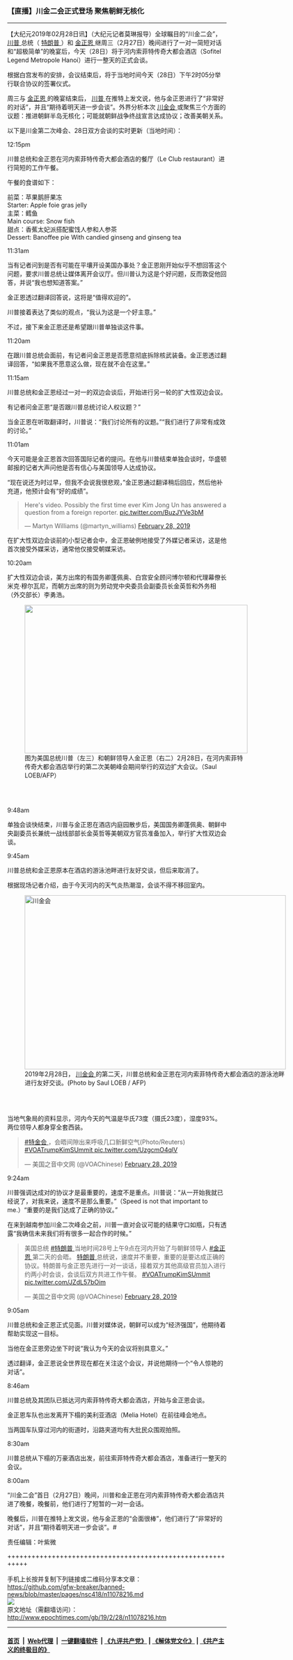 ### 【直播】川金二会正式登场 聚焦朝鲜无核化
------------------------

<p>
 【大纪元2019年02月28日讯】（大纪元记者莫琳报导）全球瞩目的“川金二会”，
 <a href="http://www.epochtimes.com/gb/tag/%E5%B7%9D%E6%99%AE.html">
  川普
 </a>
 总统（
 <a href="http://www.epochtimes.com/gb/tag/%E7%89%B9%E6%9C%97%E6%99%AE.html">
  特朗普
 </a>
 ）和
 <a href="http://www.epochtimes.com/gb/tag/%E9%87%91%E6%AD%A3%E6%81%A9.html">
  金正恩
 </a>
 继周三（2月27日）晚间进行了一对一简短对话和“超极简单”的晚宴后，今天（28日）将于河内索菲特传奇大都会酒店（Sofitel Legend Metropole Hanoi）进行一整天的正式会谈。
</p>
<p>
 根据白宫发布的安排，会议结束后，将于当地时间今天（28日）下午2时05分举行联合协议的签署仪式。
</p>
<p>
 周三与
 <a href="http://www.epochtimes.com/gb/tag/%E9%87%91%E6%AD%A3%E6%81%A9.html">
  金正恩
 </a>
 的晚宴结束后，
 <a href="http://www.epochtimes.com/gb/tag/%E5%B7%9D%E6%99%AE.html">
  川普
 </a>
 在推特上发文说，他与金正恩进行了“非常好的对话”，并且“期待着明天进一步会谈”。外界分析本次
 <a href="http://www.epochtimes.com/gb/tag/%E5%B7%9D%E9%87%91%E4%BC%9A.html">
  川金会
 </a>
 或聚焦三个方面的议题：推进朝鲜半岛无核化；可能就朝鲜战争终战宣言达成协议；改善美朝关系。
</p>
<p>
 以下是川金第二次峰会、28日双方会谈的实时更新（当地时间）：
</p>
<p>
 12:15pm
</p>
<p>
 川普总统和金正恩在河内索菲特传奇大都会酒店的餐厅（Le Club restaurant）进行简短的工作午餐。
</p>
<p>
 午餐的食谱如下：
</p>
<p>
 前菜：苹果鹅肝果冻
 <br/>
 Starter: Apple foie gras jelly
 <br/>
 主菜：鳕鱼
 <br/>
 Main course: Snow fish
 <br/>
 甜点：香蕉太妃派搭配蜜饯人参和人参茶
 <br/>
 Dessert: Banoffee pie With candied ginseng and ginseng tea
</p>
<p>
 11:31am
</p>
<p>
 当有记者问到是否有可能在平壤开设美国办事处？金正恩刚开始似乎不想回答这个问题，要求川普总统让媒体离开会议厅。但川普认为这是个好问题，反而敦促他回答，并说“我也想知道答案。”
</p>
<p>
 金正恩透过翻译回答说，这将是“值得欢迎的”。
</p>
<p>
 川普接着表达了类似的观点，“我认为这是一个好主意。”
</p>
<p>
 不过，接下来金正恩还是希望跟川普单独谈这件事。
</p>
<p>
 11:20am
</p>
<p>
 在跟川普总统会面前，有记者问金正恩是否愿意彻底拆除核武装备。金正恩透过翻译回答，“如果我不愿意这么做，现在就不会在这里。”
</p>
<p>
 11:15am
</p>
<p>
 川普总统和金正恩经过一对一的双边会谈后，开始进行另一轮的扩大性双边会议。
</p>
<p>
 有记者问金正恩“是否跟川普总统讨论人权议题？”
</p>
<p>
 当金正恩在听取翻译时，川普说：“我们讨论所有的议题。”“我们进行了非常有成效的讨论。”
</p>
<p>
</p>
<p>
 11:01am
</p>
<p>
 今天可能是金正恩首次回答国际记者的提问。在他与川普结束单独会谈时，华盛顿邮报的记者大声问他是否有信心与美国领导人达成协议。
</p>
<p>
 “现在说还为时过早，但我不会说我很悲观，”金正恩通过翻译稍后回应，然后他补充道，他预计会有“好的成绩”。
</p>
<blockquote class="twitter-tweet" data-lang="en">
 <p dir="ltr" lang="en">
  Here's video. Possibly the first time ever Kim Jong Un has answered a question from a foreign reporter.
  <a href="https://t.co/BuzJYVe3bM">
   pic.twitter.com/BuzJYVe3bM
  </a>
 </p>
 <p>
  — Martyn Williams (@martyn_williams)
  <a href="https://twitter.com/martyn_williams/status/1100941520885051392?ref_src=twsrc%5Etfw">
   February 28, 2019
  </a>
 </p>
</blockquote>
<p>
</p>
<p>
 在扩大性双边会谈前的小型记者会中，金正恩破例地接受了外媒记者采访，这是他首次接受外媒采访，通常他仅接受朝媒采访。
</p>
<p>
 10:20am
</p>
<p>
 扩大性双边会谈，美方出席的有国务卿蓬佩奥、白宫安全顾问博尔顿和代理幕僚长米克‧穆尔瓦尼，而朝方出席的则为劳动党中央委员会副委员长金英哲和外务相（外交部长）李勇浩。
</p>
<figure class="wp-caption aligncenter" id="attachment_11078816" style="width: 512px">
 <a href="http://i.epochtimes.com/assets/uploads/2019/02/000_1E040E.jpg">
  <img alt="" class="size-full wp-image-11078816" height="341" src="http://i.epochtimes.com/assets/uploads/2019/02/000_1E040E.jpg" width="512"/>
 </a>
 <br/><figcaption class="wp-caption-text">
  图为美国总统川普（左三）和朝鲜领导人金正恩（右二）2月28日，在河内索菲特传奇大都会酒店举行的第二次美朝峰会期间举行的双边扩大会议。（Saul LOEB/AFP）
 </figcaption><br/>
</figure><br/>
<p>
 9:48am
</p>
<p>
 单独会谈快结束，川普与金正恩在酒店内庭园散步后，美国国务卿蓬佩奥、朝鲜中央副委员长兼统一战线部部长金英哲等美朝双方官员准备加入，举行扩大性双边会谈。
</p>
<p>
 9:45am
</p>
<p>
 川普总统和金正恩原本在酒店的游泳池畔进行友好交谈，但后来取消了。
</p>
<p>
 根据现场记者介绍，由于今天河内的天气炎热潮湿，会谈不得不移回室内。
</p>
<figure class="wp-caption aligncenter" id="attachment_11078532" style="width: 600px">
 <a href="http://i.epochtimes.com/assets/uploads/2019/02/20190228_shouhuihsu_trump-and-kim_03.jpg">
  <img alt="川金会" class="wp-image-11078532 size-large" height="400" src="http://i.epochtimes.com/assets/uploads/2019/02/20190228_shouhuihsu_trump-and-kim_03-600x400.jpg" width="600"/>
 </a>
 <br/><figcaption class="wp-caption-text">
  2019年2月28日，
  <a href="http://www.epochtimes.com/gb/tag/%E5%B7%9D%E9%87%91%E4%BC%9A.html">
   川金会
  </a>
  的第二天，川普总统和金正恩在河内索菲特传奇大都会酒店的游泳池畔进行友好交谈。(Photo by Saul LOEB / AFP)
 </figcaption><br/>
</figure><br/>
<p>
 当地气象局的资料显示，河内今天的气温是华氏73度（摄氏23度），湿度93%。两位领导人都身穿全套西装。
</p>
<blockquote class="twitter-tweet" data-lang="en">
 <p dir="ltr" lang="zh">
  <a href="https://twitter.com/hashtag/%E7%89%B9%E9%87%91%E4%BC%9A?src=hash&amp;ref_src=twsrc%5Etfw">
   #特金会
  </a>
  ，会晤间隙出来呼吸几口新鲜空气(Photo/Reuters)
  <a href="https://twitter.com/hashtag/VOATrumpKimSUmmit?src=hash&amp;ref_src=twsrc%5Etfw">
   #VOATrumpKimSUmmit
  </a>
  <a href="https://t.co/UzgcmO4qlV">
   pic.twitter.com/UzgcmO4qlV
  </a>
 </p>
 <p>
  — 美国之音中文网 (@VOAChinese)
  <a href="https://twitter.com/VOAChinese/status/1100954379669159937?ref_src=twsrc%5Etfw">
   February 28, 2019
  </a>
 </p>
</blockquote>
<p>
</p>
<p>
 9:24am
</p>
<p>
 川普强调达成对的协议才是最重要的，速度不是重点。川普说：“从一开始我就已经说了，对我来说，速度不是那么重要。”（Speed is not that important to me.）“重要的是我们达成了正确的协议。”
</p>
<p>
 在来到越南参加川金二次峰会之前，川普一直对会议可能的结果守口如瓶，只有透露“我确信未来我们将有很多一起合作的时候。”
</p>
<blockquote class="twitter-tweet" data-lang="en">
 <p dir="ltr" lang="zh">
  美国总统
  <a href="https://twitter.com/hashtag/%E7%89%B9%E6%9C%97%E6%99%AE?src=hash&amp;ref_src=twsrc%5Etfw">
   #特朗普
  </a>
  当地时间28号上午9点在河内开始了与朝鲜领导人
  <a href="https://twitter.com/hashtag/%E9%87%91%E6%AD%A3%E6%81%A9?src=hash&amp;ref_src=twsrc%5Etfw">
   #金正恩
  </a>
  第二天的会晤。
  <a href="http://www.epochtimes.com/gb/tag/%E7%89%B9%E6%9C%97%E6%99%AE.html">
   特朗普
  </a>
  总统说，速度并不重要，重要的是要达成正确的协议。特朗普与金正恩先进行一对一谈话，接着双方其他高级官员加入进行约两小时会谈，会谈后双方共进工作午餐。
  <a href="https://twitter.com/hashtag/VOATrumpKimSUmmit?src=hash&amp;ref_src=twsrc%5Etfw">
   #VOATrumpKimSUmmit
  </a>
  <a href="https://t.co/JZdL57bOim">
   pic.twitter.com/JZdL57bOim
  </a>
 </p>
 <p>
  — 美国之音中文网 (@VOAChinese)
  <a href="https://twitter.com/VOAChinese/status/1100945964549005312?ref_src=twsrc%5Etfw">
   February 28, 2019
  </a>
 </p>
</blockquote>
<p>
</p>
<p>
 9:05am
</p>
<p>
 川普总统和金正恩正式见面。川普对媒体说，朝鲜可以成为“经济强国”，他期待着帮助实现这一目标。
</p>
<p>
 当他在金正恩旁边坐下时说“我认为今天的会议将别具意义。”
</p>
<p>
 透过翻译，金正恩说全世界现在都在关注这个会议，并说他期待一个“令人惊艳的对话”。
</p>
<p>
 8:46am
</p>
<p>
 川普总统及其团队已抵达河内索菲特传奇大都会酒店，开始与金正恩会谈。
</p>
<p>
 金正恩车队也出发离开下榻的美利亚酒店（Melia Hotel）在前往峰会地点。
</p>
<p>
 当两国车队穿过河内的街道时，沿路夹道均有大批民众围观拍照。
</p>
<p>
 8:30am
</p>
<p>
 川普总统从下榻的万豪酒店出发，前往索菲特传奇大都会酒店，准备进行一整天的会议。
</p>
<p>
 8:00am
</p>
<p>
 “川金二会”首日（2月27日）晚间，川普和金正恩在河内索菲特传奇大都会酒店共进了晚餐，晚餐前，他们进行了短暂的一对一会话。
</p>
<p>
 晚餐后，川普在推特上发文说，他与金正恩的“会面很棒”，他们进行了“非常好的对话”，并且“期待着明天进一步会谈”。#
</p>
<p>
</p>
<p>
 责任编辑：叶紫微
</p>

+++++++++++++++++++++++++++++++++++++++++++++++++++++++++++<br/><br/>
手机上长按并复制下列链接或二维码分享本文章：<br/>
https://github.com/gfw-breaker/banned-news/blob/master/pages/nsc418/n11078216.md <br/>
<a href='https://github.com/gfw-breaker/banned-news/blob/master/pages/nsc418/n11078216.md'><img src='https://github.com/gfw-breaker/banned-news/blob/master/pages/nsc418/n11078216.md.png'/></a> <br/>
原文地址（需翻墙访问）：http://www.epochtimes.com/gb/19/2/28/n11078216.htm


------------------------
#### [首页](https://github.com/gfw-breaker/banned-news/blob/master/README.md) &nbsp;|&nbsp; [Web代理](https://github.com/labour-camp/helloworld) &nbsp;|&nbsp; [一键翻墙软件](https://github.com/gfw-breaker/nogfw/blob/master/README.md) &nbsp;| [《九评共产党》](https://github.com/gfw-breaker/9ping.md/blob/master/README.md#九评之一评共产党是什么) | [《解体党文化》](https://github.com/gfw-breaker/jtdwh.md/blob/master/README.md) | [《共产主义的终极目的》](https://github.com/gfw-breaker/gczydzjmd.md/blob/master/README.md)

